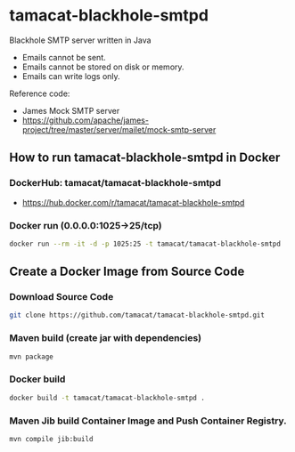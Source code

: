 # tamacat-blackhole-smtpd

Blackhole SMTP server written in Java
  * Emails cannot be sent.
  * Emails cannot be stored on disk or memory.
  * Emails can write logs only.
  
Reference code:
  * James Mock SMTP server
  * https://github.com/apache/james-project/tree/master/server/mailet/mock-smtp-server

## How to run tamacat-blackhole-smtpd in Docker

### DockerHub: tamacat/tamacat-blackhole-smtpd
* https://hub.docker.com/r/tamacat/tamacat-blackhole-smtpd

### Docker run (0.0.0.0:1025->25/tcp)

```sh
docker run --rm -it -d -p 1025:25 -t tamacat/tamacat-blackhole-smtpd
```


## Create a Docker Image from Source Code

### Download Source Code
```sh
git clone https://github.com/tamacat/tamacat-blackhole-smtpd.git
```

### Maven build (create jar with dependencies)
```sh
mvn package
```

### Docker build
```sh
docker build -t tamacat/tamacat-blackhole-smtpd .
```

### Maven Jib build Container Image and Push Container Registry.
```sh
mvn compile jib:build
```
